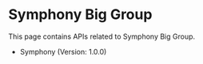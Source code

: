 # Symphony Big Group

This page contains APIs related to Symphony Big Group.
- Symphony (Version: 1.0.0)
